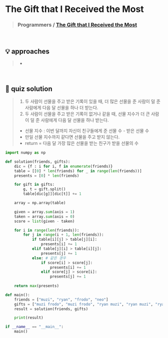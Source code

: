 # The Gift that I Received the Most

> ### Programmers / <a href = https://school.programmers.co.kr/learn/courses/30/lessons/258712> The Gift that I Received the Most </a>

<br>

## 💡 approaches
> - 

<br>

## 🔑 quiz solution

> 1. 두 사람이 선물을 주고 받은 기록이 있을 때, 더 많은 선물을 준 사람이 덜 준 사람에게 다음 달 선물을 하나 더 받는다. 
> 2. 두 사람이 선물을 주고 받은 기록이 없거나 같을 때, 선물 지수가 더 큰 사람이 덜 준 사람에게 다음 달 선물을 하나 받는다.
> - 선물 지수 : 이번 달까지 자신이 친구들에게 준 선물 수 - 받은 선물 수 
> - 만일 선물 지수까지 같다면 선물을 주고 받지 않는다. 
> - return = 다음 달 가장 많은 선물을 받는 친구가 받을 선물의 수 

```py
import numpy as np

def solution(friends, gifts):
    dic = {f : i for i, f in enumerate(friends)} 
    table = [[0] * len(friends) for _ in range(len(friends))] 
    presents = [0] * len(friends)

    for gift in gifts:
        g, t = gift.split()
        table[dic[g]][dic[t]] += 1

    array = np.array(table)

    given = array.sum(axis = 1)
    taken = array.sum(axis = 0)
    score = list(given - taken)

    for i in range(len(friends)):
        for j in range(i + 1, len(friends)):
            if table[i][j] > table[j][i]:
                presents[i] += 1
            elif table[j][i] > table[i][j]:
                presents[j] += 1
            else: # 같은 경우 
                if score[i] > score[j]:
                    presents[i] += 1
                elif score[j] > score[i]:
                    presents[j] += 1
    
    return max(presents)

def main():   
    friends = ["muzi", "ryan", "frodo", "neo"]
    gifts = ["muzi frodo", "muzi frodo", "ryan muzi", "ryan muzi", "ryan muzi", "frodo muzi", "frodo ryan", "neo muzi"]
    result = solution(friends, gifts)

    print(result)

if __name__ == "__main__":
    main()
```